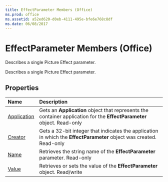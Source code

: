 ```yaml
---
title: EffectParameter Members (Office)
ms.prod: office
ms.assetid: a52ed620-d0eb-4111-495e-bfe6e768c8df
ms.date: 06/08/2017
---
```



# EffectParameter Members (Office)
Describes a single Picture Effect parameter.

Describes a single Picture Effect parameter.


## Properties



|**Name**|**Description**|
|:-----|:-----|
|[Application](effectparameter-application-property-office.md)|Gets an **Application** object that represents the container application for the **EffectParameter** object. Read-only|
|[Creator](effectparameter-creator-property-office.md)|Gets a 32-bit integer that indicates the application in which the **EffectParameter** object was created. Read-only|
|[Name](effectparameter-name-property-office.md)|Retrieves the string name of the **EffectParameter** parameter. Read-only|
|[Value](effectparameter-value-property-office.md)|Retrieves or sets the value of the **EffectParameter** object. Read/write|

